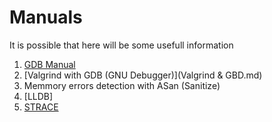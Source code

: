 # Manuals
It is possible that here will be some usefull information

1. [GDB Manual](GDB.md)
2. [Valgrind with GDB (GNU Debugger)](Valgrind & GBD.md)
3. Memmory errors detection with ASan (Sanitize)
4. [LLDB]
5. [STRACE](strace.md)
